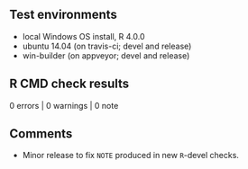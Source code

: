 ## Test environments
* local Windows OS install, R 4.0.0
* ubuntu 14.04 (on travis-ci; devel and release)
* win-builder (on appveyor; devel and release)

## R CMD check results

0 errors | 0 warnings | 0 note

## Comments

- Minor release to fix `NOTE` produced in new `R`-devel checks.
